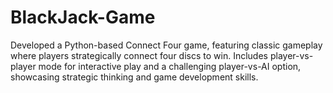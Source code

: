 # BlackJack-Game
Developed a Python-based Connect Four game, featuring classic gameplay where players strategically connect four discs to win. Includes player-vs-player mode for interactive play and a challenging player-vs-AI option, showcasing strategic thinking and game development skills.
